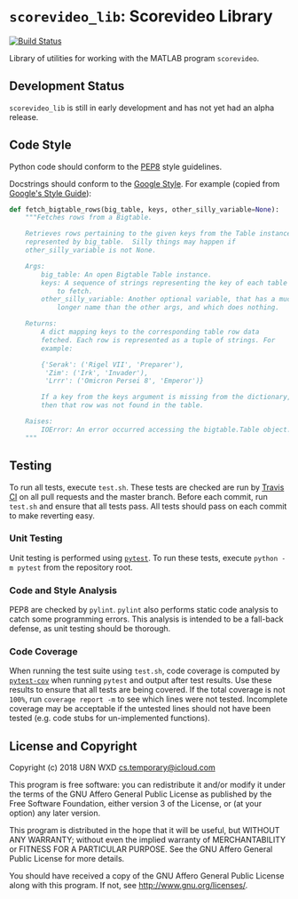 # `scorevideo_lib`: Scorevideo Library
[![Build Status](https://travis-ci.com/U8NWXD/scorevideo_lib.svg?branch=master)](https://travis-ci.com/U8NWXD/scorevideo_lib)

Library of utilities for working with the MATLAB program
`scorevideo`.

## Development Status
`scorevideo_lib` is still in early development and has not yet had an alpha release.

## Code Style
Python code should conform to the [PEP8](https://www.python.org/dev/peps/pep-0008/) style guidelines.

Docstrings should conform to the 
[Google Style](https://github.com/google/styleguide/blob/gh-pages/pyguide.md#38-comments-and-docstrings).
For example (copied from [Google's Style Guide](https://github.com/google/styleguide)):
```python
def fetch_bigtable_rows(big_table, keys, other_silly_variable=None):
    """Fetches rows from a Bigtable.

    Retrieves rows pertaining to the given keys from the Table instance
    represented by big_table.  Silly things may happen if
    other_silly_variable is not None.

    Args:
        big_table: An open Bigtable Table instance.
        keys: A sequence of strings representing the key of each table row
            to fetch.
        other_silly_variable: Another optional variable, that has a much
            longer name than the other args, and which does nothing.

    Returns:
        A dict mapping keys to the corresponding table row data
        fetched. Each row is represented as a tuple of strings. For
        example:

        {'Serak': ('Rigel VII', 'Preparer'),
         'Zim': ('Irk', 'Invader'),
         'Lrrr': ('Omicron Persei 8', 'Emperor')}

        If a key from the keys argument is missing from the dictionary,
        then that row was not found in the table.

    Raises:
        IOError: An error occurred accessing the bigtable.Table object.
    """
```

## Testing
To run all tests, execute `test.sh`. These tests are checked are run by [Travis CI](https://travis-ci.com)
on all pull requests and the master branch. Before each commit, run `test.sh` and ensure that all tests pass. All tests
should pass on each commit to make reverting easy.

### Unit Testing
Unit testing is performed using [`pytest`](https://pytest.org/). To run these tests, execute `python -m pytest` from the
repository root.

### Code and Style Analysis
PEP8 are checked by `pylint`.
`pylint` also performs static code analysis to catch some programming errors. This analysis is intended to be a
fall-back defense, as unit testing should be thorough.

### Code Coverage
When running the test suite using `test.sh`, code coverage is computed by 
[`pytest-cov`](https://pytest-cov.readthedocs.io/en/latest/) when running `pytest` and output
after test results. Use these results to ensure that all tests are being covered. If the total coverage is not `100%`, 
run `coverage report -m` to see which lines were not tested. Incomplete coverage may be acceptable if the untested lines
should not have been tested (e.g. code stubs for un-implemented functions).

## License and Copyright
Copyright (c) 2018  U8N WXD <cs.temporary@icloud.com>

This program is free software: you can redistribute it and/or modify
it under the terms of the GNU Affero General Public License as published by
the Free Software Foundation, either version 3 of the License, or
(at your option) any later version.

This program is distributed in the hope that it will be useful,
but WITHOUT ANY WARRANTY; without even the implied warranty of
MERCHANTABILITY or FITNESS FOR A PARTICULAR PURPOSE.  See the
GNU Affero General Public License for more details.

You should have received a copy of the GNU Affero General Public License
along with this program.  If not, see <http://www.gnu.org/licenses/>.